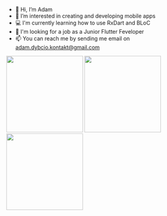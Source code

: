 - 👋 Hi, I’m Adam
- 👀 I’m interested in creating and developing mobile apps
- 💻 I'm currently learning how to use RxDart and BLoC
- 🤩 I'm looking for a job as a Junior Flutter Feveloper
- 📫 You can reach me by sending me email on adam.dybcio.kontakt@gmail.com


<img src="https://user-images.githubusercontent.com/68535467/176318655-91813e3b-40a7-4db0-994f-d193c75558b2.png" width="200" height="200">     <img src="https://user-images.githubusercontent.com/68535467/176318729-f4b12076-2fbf-447e-b245-fbfb56ce27f1.png" width="200" height="200">     <img src="https://user-images.githubusercontent.com/68535467/176319055-84dec271-a135-43b5-815f-a3c154d30b34.png" width="200" height="200">
